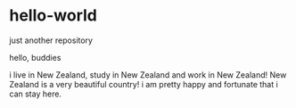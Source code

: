# hello-world
just another repository

hello, buddies

i live in New Zealand, study in New Zealand and work in New Zealand!
New Zealand is a very beautiful country! i am pretty happy and fortunate that i can stay here.
